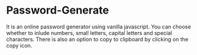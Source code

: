 # Password-Generate

It is an online password generator using vanilla javascript. You can choose whether to inlude numbers, small letters, capital letters and special characters. There is also  an option to copy to clipboard by clicking on the copy icon.
